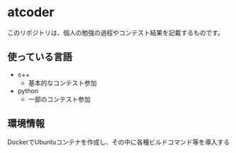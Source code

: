 # atcoder

このリポジトリは、個人の勉強の過程やコンテスト結果を記載するものです。

## 使っている言語

- c++
  - 基本的なコンテスト参加
- python
  - 一部のコンテスト参加

 ## 環境情報

 DockerでUbuntuコンテナを作成し、その中に各種ビルドコマンド等を導入する
